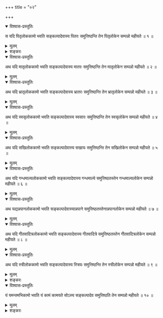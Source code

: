 +++
title = "०२"

+++

<details open><summary>विश्वास-प्रस्तुतिः</summary>

स यदि पितृलोककामो भवति सङ्कल्पादेवास्य पितरः समुत्तिष्ठन्ति तेन
पितृलोकेन सम्पन्नो महीयते ॥ १ ॥
</details>

<details><summary>मूलम्</summary>

स यदि पितृलोककामो भवति सङ्कल्पादेवास्य पितरः समुत्तिष्ठन्ति तेन
पितृलोकेन सम्पन्नो महीयते ॥ १ ॥
</details>

<details><summary>शङ्करः</summary>

कथं सर्वेषु लोकेषु कामचारो भवतीति, उच्यते — य आत्मानं यथोक्तलक्षणं हृदि
साक्षात्कृतवान् वक्ष्यमाणब्रह्मचर्यादिसाधनसम्पन्नः सन् तत्स्थांश्च
सत्यान्कामान् ; स त्यक्तदेहः यदि पितृलोककामः पितरो जनयितारः त एव
सुखहेतुत्वेन भोग्यत्वात् लोका उच्यन्ते, तेषु कामो यस्य तैः पितृभिः
सम्बन्धेच्छा यस्य भवति, तस्य सङ्कल्पमात्रादेव पितरः
समुत्तिष्ठन्ति आत्मसम्बन्धितामापद्यन्ते,
विशुद्धसत्त्वतया सत्यसङ्कल्पत्वात्
ईश्वरस्येव । तेन पितृलोकेन भोगेन सम्पन्नः सम्पत्तिः
इष्टप्राप्तिः तया समृद्धः महीयते पूज्यते वर्धते वा महिमानमनुभवति ॥
</details>

<details open><summary>विश्वास-प्रस्तुतिः</summary>

अथ यदि मातृलोककामो भवति सङ्कल्पादेवास्य मातरः समुत्तिष्ठन्ति तेन
मातृलोकेन सम्पन्नो महीयते ॥ २ ॥
</details>

<details><summary>मूलम्</summary>

अथ यदि मातृलोककामो भवति सङ्कल्पादेवास्य मातरः समुत्तिष्ठन्ति तेन
मातृलोकेन सम्पन्नो महीयते ॥ २ ॥
</details>

<details open><summary>विश्वास-प्रस्तुतिः</summary>

अथ यदि भ्रातृलोककामो भवति सङ्कल्पादेवास्य भ्रातरः समुत्तिष्ठन्ति तेन
भ्रातृलोकेन सम्पन्नो महीयते ॥ ३ ॥
</details>

<details><summary>मूलम्</summary>

अथ यदि भ्रातृलोककामो भवति सङ्कल्पादेवास्य भ्रातरः समुत्तिष्ठन्ति तेन
भ्रातृलोकेन सम्पन्नो महीयते ॥ ३ ॥
</details>

<details open><summary>विश्वास-प्रस्तुतिः</summary>

अथ यदि स्वसृलोककामो भवति सङ्कल्पादेवास्य स्वसारः समुत्तिष्ठन्ति तेन
स्वसृलोकेन सम्पन्नो महीयते ॥ ४ ॥
</details>

<details><summary>मूलम्</summary>

अथ यदि स्वसृलोककामो भवति सङ्कल्पादेवास्य स्वसारः समुत्तिष्ठन्ति तेन
स्वसृलोकेन सम्पन्नो महीयते ॥ ४ ॥
</details>

<details open><summary>विश्वास-प्रस्तुतिः</summary>

अथ यदि सखिलोककामो भवति सङ्कल्पादेवास्य सखायः समुत्तिष्ठन्ति तेन सखिलोकेन
सम्पन्नो महीयते ॥ ५ ॥
</details>

<details><summary>मूलम्</summary>

अथ यदि सखिलोककामो भवति सङ्कल्पादेवास्य सखायः समुत्तिष्ठन्ति तेन सखिलोकेन
सम्पन्नो महीयते ॥ ५ ॥
</details>

<details open><summary>विश्वास-प्रस्तुतिः</summary>

अथ यदि गन्धमाल्यलोककामो भवति सङ्कल्पादेवास्य गन्धमाल्ये समुत्तिष्ठतस्तेन
गन्धमाल्यलोकेन सम्पन्नो महीयते ॥ ६ ॥
</details>

<details><summary>मूलम्</summary>

अथ यदि गन्धमाल्यलोककामो भवति सङ्कल्पादेवास्य गन्धमाल्ये समुत्तिष्ठतस्तेन
गन्धमाल्यलोकेन सम्पन्नो महीयते ॥ ६ ॥
</details>

<details open><summary>विश्वास-प्रस्तुतिः</summary>

अथ यद्यन्नपानलोककामो भवति सङ्कल्पादेवास्यान्नपाने
समुत्तिष्ठतस्तेनान्नपानलोकेन
सम्पन्नो महीयते ॥ ७ ॥
</details>

<details><summary>मूलम्</summary>

अथ यद्यन्नपानलोककामो भवति सङ्कल्पादेवास्यान्नपाने
समुत्तिष्ठतस्तेनान्नपानलोकेन
सम्पन्नो महीयते ॥ ७ ॥
</details>

<details open><summary>विश्वास-प्रस्तुतिः</summary>

अथ यदि गीतवादित्रलोककामो भवति सङ्कल्पादेवास्य गीतवादित्रे
समुत्तिष्ठतस्तेन गीतवादित्रलोकेन सम्पन्नो
महीयते ॥ ८ ॥
</details>

<details><summary>मूलम्</summary>

अथ यदि गीतवादित्रलोककामो भवति सङ्कल्पादेवास्य गीतवादित्रे
समुत्तिष्ठतस्तेन गीतवादित्रलोकेन सम्पन्नो
महीयते ॥ ८ ॥
</details>

<details open><summary>विश्वास-प्रस्तुतिः</summary>

अथ यदि स्त्रीलोककामो भवति सङ्कल्पादेवास्य स्त्रियः समुत्तिष्ठन्ति तेन
स्त्रीलोकेन सम्पन्नो महीयते ॥ ९ ॥
</details>

<details><summary>मूलम्</summary>

अथ यदि स्त्रीलोककामो भवति सङ्कल्पादेवास्य स्त्रियः समुत्तिष्ठन्ति तेन
स्त्रीलोकेन सम्पन्नो महीयते ॥ ९ ॥
</details>

<details><summary>शङ्करः</summary>

समानमन्यत् । मातरो जनयित्र्यः अतीताः सुखहेतुभूताः सामर्थ्यात् । न हि
दुःखहेतुभूतासु ग्रामसूकरादिजन्मनिमित्तासु मातृषु
विशुद्धसत्त्वस्य योगिनः इच्छा
तत्सम्बन्धो वा युक्तः ॥
</details>

<details open><summary>विश्वास-प्रस्तुतिः</summary>

यं यमन्तमभिकामो भवति यं कामं कामयते सोऽस्य सङ्कल्पादेव समुत्तिष्ठति तेन
सम्पन्नो महीयते ॥ १० ॥
</details>

<details><summary>मूलम्</summary>

यं यमन्तमभिकामो भवति यं कामं कामयते सोऽस्य सङ्कल्पादेव समुत्तिष्ठति तेन
सम्पन्नो महीयते ॥ १० ॥
</details>

<details><summary>शङ्करः</summary>

यं यमन्तं प्रदेशमभिकामो भवति, यं च कामं कामयते यथोक्तव्यतिरेकेणापि, सः
अस्यान्तः प्राप्तुमिष्टः कामश्च सङ्कल्पादेव समुत्तिष्ठत्यस्य । तेन
इच्छाविघाततया अभिप्रेतार्थप्राप्त्या च सम्पन्नो महीयते
इत्युक्तार्थम् ॥

इति द्वितीयखण्डभाष्यम् ॥
</details>

